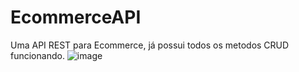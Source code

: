 # EcommerceAPI
Uma API REST para Ecommerce, já possui todos os metodos CRUD funcionando.
![image](https://user-images.githubusercontent.com/60262897/188033386-16e6a549-9d39-4614-9ba6-7eda275d1b8a.png)
